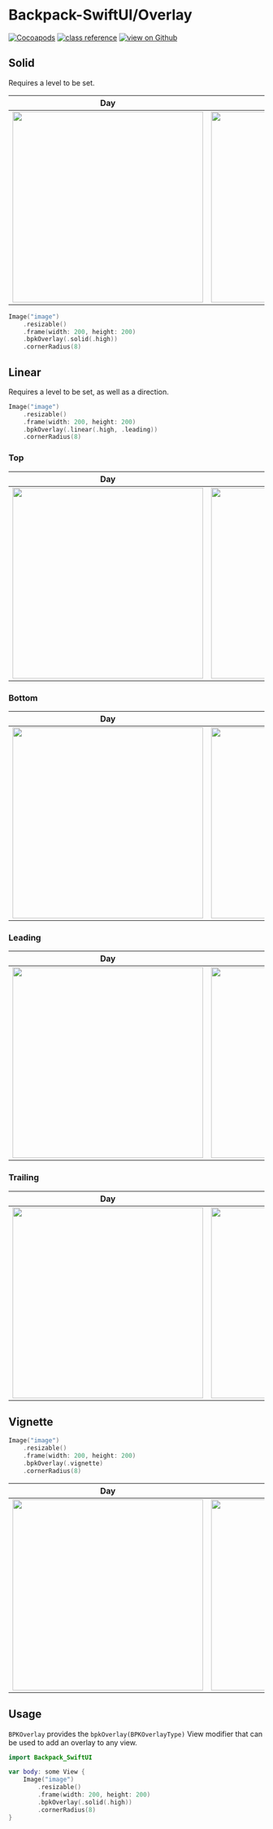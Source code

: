 # Backpack-SwiftUI/Overlay

[![Cocoapods](https://img.shields.io/cocoapods/v/Backpack-SwiftUI.svg?style=flat)](hhttps://cocoapods.org/pods/Backpack-SwiftUI)
[![class reference](https://img.shields.io/badge/Class%20reference-iOS-blue)](https://backpack.github.io/ios/versions/latest/swiftui/Enums/BPKOverlayType.html)
[![view on Github](https://img.shields.io/badge/Source%20code-GitHub-lightgrey)](https://github.com/Skyscanner/backpack-ios/tree/main/Backpack-SwiftUI/Overlay)

## Solid

Requires a level to be set.

| Day | Night |
| --- | --- |
| <img src="https://raw.githubusercontent.com/Skyscanner/backpack-ios/main/screenshots/iPhone-swiftui_overlay___solid_lm.png" alt="" width="375" /> |<img src="https://raw.githubusercontent.com/Skyscanner/backpack-ios/main/screenshots/iPhone-swiftui_overlay___solid_dm.png" alt="" width="375" /> |

```swift
Image("image")
    .resizable()
    .frame(width: 200, height: 200)
    .bpkOverlay(.solid(.high))
    .cornerRadius(8)
```

## Linear

Requires a level to be set, as well as a direction.

```swift
Image("image")
    .resizable()
    .frame(width: 200, height: 200)
    .bpkOverlay(.linear(.high, .leading))
    .cornerRadius(8)
```

### Top

| Day | Night |
| --- | --- |
| <img src="https://raw.githubusercontent.com/Skyscanner/backpack-ios/main/screenshots/iPhone-swiftui_overlay___top_lm.png" alt="" width="375" /> |<img src="https://raw.githubusercontent.com/Skyscanner/backpack-ios/main/screenshots/iPhone-swiftui_overlay___top_dm.png" alt="" width="375" /> |

### Bottom

| Day | Night |
| --- | --- |
| <img src="https://raw.githubusercontent.com/Skyscanner/backpack-ios/main/screenshots/iPhone-swiftui_overlay___bottom_lm.png" alt="" width="375" /> |<img src="https://raw.githubusercontent.com/Skyscanner/backpack-ios/main/screenshots/iPhone-swiftui_overlay___bottom_dm.png" alt="" width="375" /> |

### Leading

| Day | Night |
| --- | --- |
| <img src="https://raw.githubusercontent.com/Skyscanner/backpack-ios/main/screenshots/iPhone-swiftui_overlay___leading_lm.png" alt="" width="375" /> |<img src="https://raw.githubusercontent.com/Skyscanner/backpack-ios/main/screenshots/iPhone-swiftui_overlay___leading_dm.png" alt="" width="375" /> |

### Trailing

| Day | Night |
| --- | --- |
| <img src="https://raw.githubusercontent.com/Skyscanner/backpack-ios/main/screenshots/iPhone-swiftui_overlay___trailing_lm.png" alt="" width="375" /> |<img src="https://raw.githubusercontent.com/Skyscanner/backpack-ios/main/screenshots/iPhone-swiftui_overlay___trailing_dm.png" alt="" width="375" /> |

## Vignette

```swift
Image("image")
    .resizable()
    .frame(width: 200, height: 200)
    .bpkOverlay(.vignette)
    .cornerRadius(8)
```

| Day | Night |
| --- | --- |
| <img src="https://raw.githubusercontent.com/Skyscanner/backpack-ios/main/screenshots/iPhone-swiftui_overlay___vignette_lm.png" alt="" width="375" /> |<img src="https://raw.githubusercontent.com/Skyscanner/backpack-ios/main/screenshots/iPhone-swiftui_overlay___vignette_dm.png" alt="" width="375" /> |

## Usage

`BPKOverlay` provides the `bpkOverlay(BPKOverlayType)` View modifier that can be used to add an overlay to any view.

```swift
import Backpack_SwiftUI

var body: some View {
    Image("image")
        .resizable()
        .frame(width: 200, height: 200)
        .bpkOverlay(.solid(.high))
        .cornerRadius(8)
}
```
